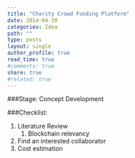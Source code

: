 ```yaml
---
title: "Charity Crowd Funding Platform"
date: 2014-04-30
categories: Idea
path: ""
type: posts
layout: single
author_profile: true
read_time: true
#comments: true
share: true
#related: true
---
```


###Stage: 
	Concept Development

###Checklist:
  1. Literature Review
	  1. Blockchain relevancy
  2. Find an interested collaborator
  3. Cost estimation


  